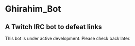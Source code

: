 # Ghirahim_Bot
## A Twitch IRC bot to defeat links

This bot is under active development. Please check back later.
